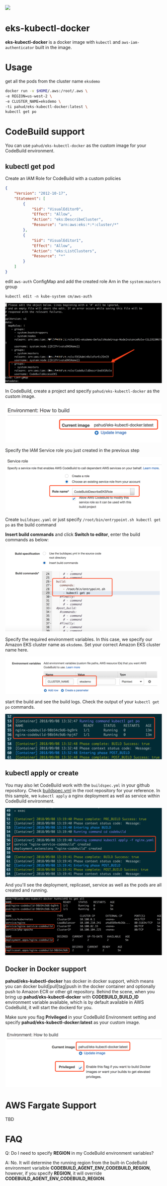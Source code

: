 ![](https://codebuild.us-west-2.amazonaws.com/badges?uuid=eyJlbmNyeXB0ZWREYXRhIjoiQStpdGJMVDZ6b3BWODRiOGYvanJhTFhsNnZCVnExS1VxcnRManFSeWNjVndrVGRpV1g0QktxNWZONXZsU05WL3luU1ZQbC9jdnh4TWFKbXJ3emQ2Z1BFPSIsIml2UGFyYW1ldGVyU3BlYyI6IjNmUk00TERiZGlDNisvOEsiLCJtYXRlcmlhbFNldFNlcmlhbCI6MX0%3D&branch=master)
# eks-kubectl-docker
**eks-kubectl-docker** is a docker image with `kubectl` and `aws-iam-authenticator` built in the image.

# Usage
get all the pods from the cluster name `eksdemo`
```bash
docker run -v $HOME/.aws:/root/.aws \
-e REGION=us-west-2 \
-e CLUSTER_NAME=eksdemo \
-ti pahud/eks-kubectl-docker:latest \
kubectl get po
```



# CodeBuild support

You can use `pahud/eks-kubectl-docker` as the custom image for your CodeBuild environment.



## kubectl get pod

Create an IAM Role for CodeBuild with a custom policies

```json
{
    "Version": "2012-10-17",
    "Statement": [
        {
            "Sid": "VisualEditor0",
            "Effect": "Allow",
            "Action": "eks:DescribeCluster",
            "Resource": "arn:aws:eks:*:*:cluster/*"
        },
        {
            "Sid": "VisualEditor1",
            "Effect": "Allow",
            "Action": "eks:ListClusters",
            "Resource": "*"
        }
    ]
}
```



edit `aws-auth` ConfigMap and add the created role Arn in the `system:masters` group

```
kubectl edit -n kube-system cm/aws-auth
```

![](images/01.png)



In CodeBuild, create a project and specify `pahud/eks-kubectl-docker` as the custom image.

![](images/02.png)

Specify the IAM Service role you just created in the previous step

![](images/03.png)



Create `buildspec.yaml` or just specify `/root/bin/entrypoint.sh kubectl get po` as the build command



**Insert build commands** and click **Switch to editor**, enter the build commands as below:

![](images/04.png)



Specify the required environment variables. In this case, we specify our Amazon EKS cluster name as `eksdemo`. Set your correct Amazon EKS cluster name here.

![](images/05.png)



start the build and see the build logs. Check the output of your `kubectl get po` commands.

![](images/06.png)



## kubectl apply or create

You may also let CodeBuild work with the `buildspec.yml` in your github repository. Check [buildspec.yml](./buildspec.yml) in the root repository for your reference. In this sample, we `kubectl apply` a nginx deployment as well as service within CodeBuild environment.

![](images/08.png)

And you'll see the deployment, replicaset, service as well as the pods are all created and running.

![](images/09.png)

## Docker in Docker support

**pahud/eks-kubectl-docker** has docker in docker support, which means you can docker build|pull|tag|push in the docker container and optionally push to Amazon ECR or other git repository. Behind the scene, when you bring up **pahud/eks-kubectl-docker** with **CODEBUILD_BUILD_ID** environment variable available, which is by default available in AWS CodeBuild, it will start the dockerd for you.



Make sure you flag **Privileged** in your CodeBuild Environment setting and specify **pahud/eks-kubectl-docker:latest** as your custom image.

![](images/07.png)

# AWS Fargate Support
TBD


# FAQ

Q: Do I need to specify **REGION**  in my CodeBuild environment variables?

A: No. It will determine the running region from the built-in CodeBuild environment varialble **CODEBUILD_AGENT_ENV_CODEBUILD_REGION**, however, if you specify **REGION**, it will override **CODEBUILD_AGENT_ENV_CODEBUILD_REGION**.


